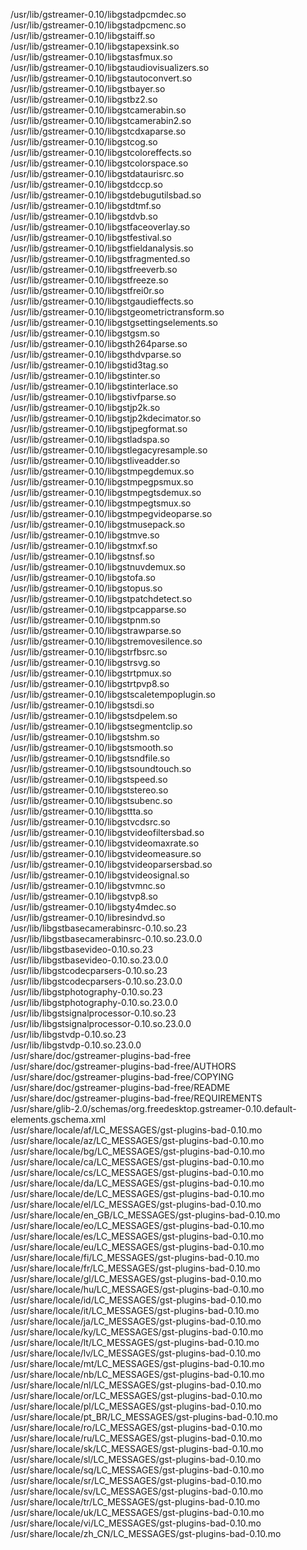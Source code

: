 /usr/lib/gstreamer-0.10/libgstadpcmdec.so  
/usr/lib/gstreamer-0.10/libgstadpcmenc.so  
/usr/lib/gstreamer-0.10/libgstaiff.so  
/usr/lib/gstreamer-0.10/libgstapexsink.so  
/usr/lib/gstreamer-0.10/libgstasfmux.so  
/usr/lib/gstreamer-0.10/libgstaudiovisualizers.so  
/usr/lib/gstreamer-0.10/libgstautoconvert.so  
/usr/lib/gstreamer-0.10/libgstbayer.so  
/usr/lib/gstreamer-0.10/libgstbz2.so  
/usr/lib/gstreamer-0.10/libgstcamerabin.so  
/usr/lib/gstreamer-0.10/libgstcamerabin2.so  
/usr/lib/gstreamer-0.10/libgstcdxaparse.so  
/usr/lib/gstreamer-0.10/libgstcog.so  
/usr/lib/gstreamer-0.10/libgstcoloreffects.so  
/usr/lib/gstreamer-0.10/libgstcolorspace.so  
/usr/lib/gstreamer-0.10/libgstdataurisrc.so  
/usr/lib/gstreamer-0.10/libgstdccp.so  
/usr/lib/gstreamer-0.10/libgstdebugutilsbad.so  
/usr/lib/gstreamer-0.10/libgstdtmf.so  
/usr/lib/gstreamer-0.10/libgstdvb.so  
/usr/lib/gstreamer-0.10/libgstfaceoverlay.so  
/usr/lib/gstreamer-0.10/libgstfestival.so  
/usr/lib/gstreamer-0.10/libgstfieldanalysis.so  
/usr/lib/gstreamer-0.10/libgstfragmented.so  
/usr/lib/gstreamer-0.10/libgstfreeverb.so  
/usr/lib/gstreamer-0.10/libgstfreeze.so  
/usr/lib/gstreamer-0.10/libgstfrei0r.so  
/usr/lib/gstreamer-0.10/libgstgaudieffects.so  
/usr/lib/gstreamer-0.10/libgstgeometrictransform.so  
/usr/lib/gstreamer-0.10/libgstgsettingselements.so  
/usr/lib/gstreamer-0.10/libgstgsm.so  
/usr/lib/gstreamer-0.10/libgsth264parse.so  
/usr/lib/gstreamer-0.10/libgsthdvparse.so  
/usr/lib/gstreamer-0.10/libgstid3tag.so  
/usr/lib/gstreamer-0.10/libgstinter.so  
/usr/lib/gstreamer-0.10/libgstinterlace.so  
/usr/lib/gstreamer-0.10/libgstivfparse.so  
/usr/lib/gstreamer-0.10/libgstjp2k.so  
/usr/lib/gstreamer-0.10/libgstjp2kdecimator.so  
/usr/lib/gstreamer-0.10/libgstjpegformat.so  
/usr/lib/gstreamer-0.10/libgstladspa.so  
/usr/lib/gstreamer-0.10/libgstlegacyresample.so  
/usr/lib/gstreamer-0.10/libgstliveadder.so  
/usr/lib/gstreamer-0.10/libgstmpegdemux.so  
/usr/lib/gstreamer-0.10/libgstmpegpsmux.so  
/usr/lib/gstreamer-0.10/libgstmpegtsdemux.so  
/usr/lib/gstreamer-0.10/libgstmpegtsmux.so  
/usr/lib/gstreamer-0.10/libgstmpegvideoparse.so  
/usr/lib/gstreamer-0.10/libgstmusepack.so  
/usr/lib/gstreamer-0.10/libgstmve.so  
/usr/lib/gstreamer-0.10/libgstmxf.so  
/usr/lib/gstreamer-0.10/libgstnsf.so  
/usr/lib/gstreamer-0.10/libgstnuvdemux.so  
/usr/lib/gstreamer-0.10/libgstofa.so  
/usr/lib/gstreamer-0.10/libgstopus.so  
/usr/lib/gstreamer-0.10/libgstpatchdetect.so  
/usr/lib/gstreamer-0.10/libgstpcapparse.so  
/usr/lib/gstreamer-0.10/libgstpnm.so  
/usr/lib/gstreamer-0.10/libgstrawparse.so  
/usr/lib/gstreamer-0.10/libgstremovesilence.so  
/usr/lib/gstreamer-0.10/libgstrfbsrc.so  
/usr/lib/gstreamer-0.10/libgstrsvg.so  
/usr/lib/gstreamer-0.10/libgstrtpmux.so  
/usr/lib/gstreamer-0.10/libgstrtpvp8.so  
/usr/lib/gstreamer-0.10/libgstscaletempoplugin.so  
/usr/lib/gstreamer-0.10/libgstsdi.so  
/usr/lib/gstreamer-0.10/libgstsdpelem.so  
/usr/lib/gstreamer-0.10/libgstsegmentclip.so  
/usr/lib/gstreamer-0.10/libgstshm.so  
/usr/lib/gstreamer-0.10/libgstsmooth.so  
/usr/lib/gstreamer-0.10/libgstsndfile.so  
/usr/lib/gstreamer-0.10/libgstsoundtouch.so  
/usr/lib/gstreamer-0.10/libgstspeed.so  
/usr/lib/gstreamer-0.10/libgststereo.so  
/usr/lib/gstreamer-0.10/libgstsubenc.so  
/usr/lib/gstreamer-0.10/libgsttta.so  
/usr/lib/gstreamer-0.10/libgstvcdsrc.so  
/usr/lib/gstreamer-0.10/libgstvideofiltersbad.so  
/usr/lib/gstreamer-0.10/libgstvideomaxrate.so  
/usr/lib/gstreamer-0.10/libgstvideomeasure.so  
/usr/lib/gstreamer-0.10/libgstvideoparsersbad.so  
/usr/lib/gstreamer-0.10/libgstvideosignal.so  
/usr/lib/gstreamer-0.10/libgstvmnc.so  
/usr/lib/gstreamer-0.10/libgstvp8.so  
/usr/lib/gstreamer-0.10/libgsty4mdec.so  
/usr/lib/gstreamer-0.10/libresindvd.so  
/usr/lib/libgstbasecamerabinsrc-0.10.so.23  
/usr/lib/libgstbasecamerabinsrc-0.10.so.23.0.0  
/usr/lib/libgstbasevideo-0.10.so.23  
/usr/lib/libgstbasevideo-0.10.so.23.0.0  
/usr/lib/libgstcodecparsers-0.10.so.23  
/usr/lib/libgstcodecparsers-0.10.so.23.0.0  
/usr/lib/libgstphotography-0.10.so.23  
/usr/lib/libgstphotography-0.10.so.23.0.0  
/usr/lib/libgstsignalprocessor-0.10.so.23  
/usr/lib/libgstsignalprocessor-0.10.so.23.0.0  
/usr/lib/libgstvdp-0.10.so.23  
/usr/lib/libgstvdp-0.10.so.23.0.0  
/usr/share/doc/gstreamer-plugins-bad-free  
/usr/share/doc/gstreamer-plugins-bad-free/AUTHORS  
/usr/share/doc/gstreamer-plugins-bad-free/COPYING  
/usr/share/doc/gstreamer-plugins-bad-free/README  
/usr/share/doc/gstreamer-plugins-bad-free/REQUIREMENTS  
/usr/share/glib-2.0/schemas/org.freedesktop.gstreamer-0.10.default-elements.gschema.xml  
/usr/share/locale/af/LC\_MESSAGES/gst-plugins-bad-0.10.mo  
/usr/share/locale/az/LC\_MESSAGES/gst-plugins-bad-0.10.mo  
/usr/share/locale/bg/LC\_MESSAGES/gst-plugins-bad-0.10.mo  
/usr/share/locale/ca/LC\_MESSAGES/gst-plugins-bad-0.10.mo  
/usr/share/locale/cs/LC\_MESSAGES/gst-plugins-bad-0.10.mo  
/usr/share/locale/da/LC\_MESSAGES/gst-plugins-bad-0.10.mo  
/usr/share/locale/de/LC\_MESSAGES/gst-plugins-bad-0.10.mo  
/usr/share/locale/el/LC\_MESSAGES/gst-plugins-bad-0.10.mo  
/usr/share/locale/en\_GB/LC\_MESSAGES/gst-plugins-bad-0.10.mo  
/usr/share/locale/eo/LC\_MESSAGES/gst-plugins-bad-0.10.mo  
/usr/share/locale/es/LC\_MESSAGES/gst-plugins-bad-0.10.mo  
/usr/share/locale/eu/LC\_MESSAGES/gst-plugins-bad-0.10.mo  
/usr/share/locale/fi/LC\_MESSAGES/gst-plugins-bad-0.10.mo  
/usr/share/locale/fr/LC\_MESSAGES/gst-plugins-bad-0.10.mo  
/usr/share/locale/gl/LC\_MESSAGES/gst-plugins-bad-0.10.mo  
/usr/share/locale/hu/LC\_MESSAGES/gst-plugins-bad-0.10.mo  
/usr/share/locale/id/LC\_MESSAGES/gst-plugins-bad-0.10.mo  
/usr/share/locale/it/LC\_MESSAGES/gst-plugins-bad-0.10.mo  
/usr/share/locale/ja/LC\_MESSAGES/gst-plugins-bad-0.10.mo  
/usr/share/locale/ky/LC\_MESSAGES/gst-plugins-bad-0.10.mo  
/usr/share/locale/lt/LC\_MESSAGES/gst-plugins-bad-0.10.mo  
/usr/share/locale/lv/LC\_MESSAGES/gst-plugins-bad-0.10.mo  
/usr/share/locale/mt/LC\_MESSAGES/gst-plugins-bad-0.10.mo  
/usr/share/locale/nb/LC\_MESSAGES/gst-plugins-bad-0.10.mo  
/usr/share/locale/nl/LC\_MESSAGES/gst-plugins-bad-0.10.mo  
/usr/share/locale/or/LC\_MESSAGES/gst-plugins-bad-0.10.mo  
/usr/share/locale/pl/LC\_MESSAGES/gst-plugins-bad-0.10.mo  
/usr/share/locale/pt\_BR/LC\_MESSAGES/gst-plugins-bad-0.10.mo  
/usr/share/locale/ro/LC\_MESSAGES/gst-plugins-bad-0.10.mo  
/usr/share/locale/ru/LC\_MESSAGES/gst-plugins-bad-0.10.mo  
/usr/share/locale/sk/LC\_MESSAGES/gst-plugins-bad-0.10.mo  
/usr/share/locale/sl/LC\_MESSAGES/gst-plugins-bad-0.10.mo  
/usr/share/locale/sq/LC\_MESSAGES/gst-plugins-bad-0.10.mo  
/usr/share/locale/sr/LC\_MESSAGES/gst-plugins-bad-0.10.mo  
/usr/share/locale/sv/LC\_MESSAGES/gst-plugins-bad-0.10.mo  
/usr/share/locale/tr/LC\_MESSAGES/gst-plugins-bad-0.10.mo  
/usr/share/locale/uk/LC\_MESSAGES/gst-plugins-bad-0.10.mo  
/usr/share/locale/vi/LC\_MESSAGES/gst-plugins-bad-0.10.mo  
/usr/share/locale/zh\_CN/LC\_MESSAGES/gst-plugins-bad-0.10.mo  
